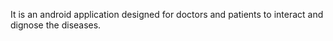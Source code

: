 It is an android application designed for doctors and patients to interact and dignose the diseases.
